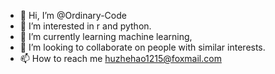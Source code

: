 - 👋 Hi, I’m @Ordinary-Code
- 👀 I’m interested in r and python.
- 🌱 I’m currently learning machine learning, 
- 💞️ I’m looking to collaborate on people with similar interests.
- 📫 How to reach me huzhehao1215@foxmail.com

<!---
Ordinary-Code/Ordinary-Code is a ✨ special ✨ repository because its `README.md` (this file) appears on your GitHub profile.
You can click the Preview link to take a look at your changes.
--->
